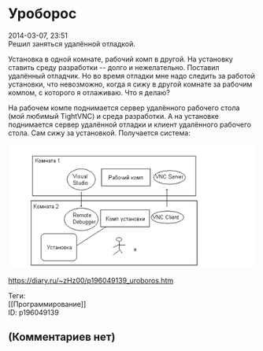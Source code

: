 Уроборос
========

  
2014-03-07, 23:51  
 Решил заняться удалённой отладкой.   
   
 Установка в одной комнате, рабочий комп в другой. На установку ставить среду разработки -- долго и нежелательно. Поставил удалённый отладчик. Но во время отладки мне надо следить за работой установки, что невозможно, когда я сижу в другой комнате за рабочим компом, с которого я отлаживаю. Что я делаю?   
   
 На рабочем компе поднимается сервер удалённого рабочего стола (мой любимый TightVNC) и среда разработки. А на установке поднимается сервер удалённой отладки и клиент удалённого рабочего стола. Сам сижу за установкой. Получается система:   
   
  ![](pics/24be846ffdd3.png)    
  
<https://diary.ru/~zHz00/p196049139_uroboros.htm>  
  
Теги:  
[[Программирование]]  
ID: p196049139  


(Комментариев нет)
------------------